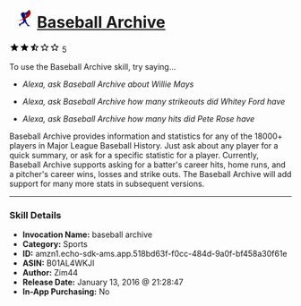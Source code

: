 # &nbsp;<img src="skill_icon" alt="Baseball Archive icon" width="36"> [Baseball Archive](http://alexa.amazon.com/#skills/amzn1.echo-sdk-ams.app.518bd63f-f0cc-484d-9a0f-bf458a30f61e)
![2.5 stars](../../images/ic_star_black_18dp_1x.png)![2.5 stars](../../images/ic_star_black_18dp_1x.png)![2.5 stars](../../images/ic_star_half_black_18dp_1x.png)![2.5 stars](../../images/ic_star_border_black_18dp_1x.png)![2.5 stars](../../images/ic_star_border_black_18dp_1x.png) 5

To use the Baseball Archive skill, try saying...

* *Alexa, ask Baseball Archive about Willie Mays*

* *Alexa, ask Baseball Archive how many strikeouts did Whitey Ford have*

* *Alexa, ask Baseball Archive how many hits did Pete Rose have*

Baseball Archive provides information and statistics for any of the 18000+ players in Major League Baseball History. Just ask about any player for a quick summary, or ask for a specific statistic for a player. Currently, Baseball Archive supports asking for a batter's career hits, home runs, and a pitcher's career wins, losses and strike outs. The Baseball Archive will add support for many more stats in subsequent versions.

***

### Skill Details

* **Invocation Name:** baseball archive
* **Category:** Sports
* **ID:** amzn1.echo-sdk-ams.app.518bd63f-f0cc-484d-9a0f-bf458a30f61e
* **ASIN:** B01AL4WKJI
* **Author:** Zim44
* **Release Date:** January 13, 2016 @ 21:28:47
* **In-App Purchasing:** No
